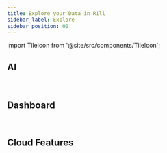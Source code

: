 ```yaml
---
title: Explore your Data in Rill 
sidebar_label: Explore
sidebar_position: 00
---
```


import TileIcon from '@site/src/components/TileIcon';


<div className="tile-icon-grid">
    <h2>AI</h2><br/>
    <TileIcon
    header="Prompt with Natural Langauge (MCP) via Claude"
    content="Transform and prepare your data with Rill's powerful ETL capabilities."
    link="/build/models"
    />
    <TileIcon
    header="AI Chat Dialogue in Rill Cloud"
    content="Transform and prepare your data with Rill's powerful ETL capabilities."
    link="/build/models"
    />
</div>
<div className="tile-icon-grid">
    <h2>Dashboard </h2><br/>
    <TileIcon
    header="Slice-and-Dice Explore Dashboards"
    content="Connect to your data sources and start ingesting data into Rill for analysis."
    link="/reference/connectors"
    />
    <TileIcon
    header="Traditional Canvas Dashboards"
    content="Build a metrics layer to define key business metrics and KPIs."
    link="/build/metrics-view"
    />
    </div>
    <div className="tile-icon-grid">
        <h2>Cloud Features</h2><br/>
    <TileIcon
    header="Share with External Users"
    content="Use Rill's interactive data exploration tools to discover insights."
    link="/explore/dashboard-101"
    />
    <TileIcon
    header="Exports and Scheduled Reports"
    content="Embed Rill dashboards into your applications and workflows."
    link="/integrate/embedding"
    />
    <TileIcon
    header="Bookmarks"
    content="Embed Rill dashboards into your applications and workflows."
    link="/integrate/embedding"
    />
    <TileIcon
    header="Alerts"
    content="Curious about what's new?"
    link="/notes"
    />
</div>

